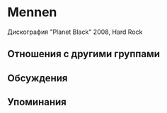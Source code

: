 # Mennen

Дискография
"Planet Black" 2008, Hard Rock

## Отношения с другими группами


## Обсуждения


## Упоминания

